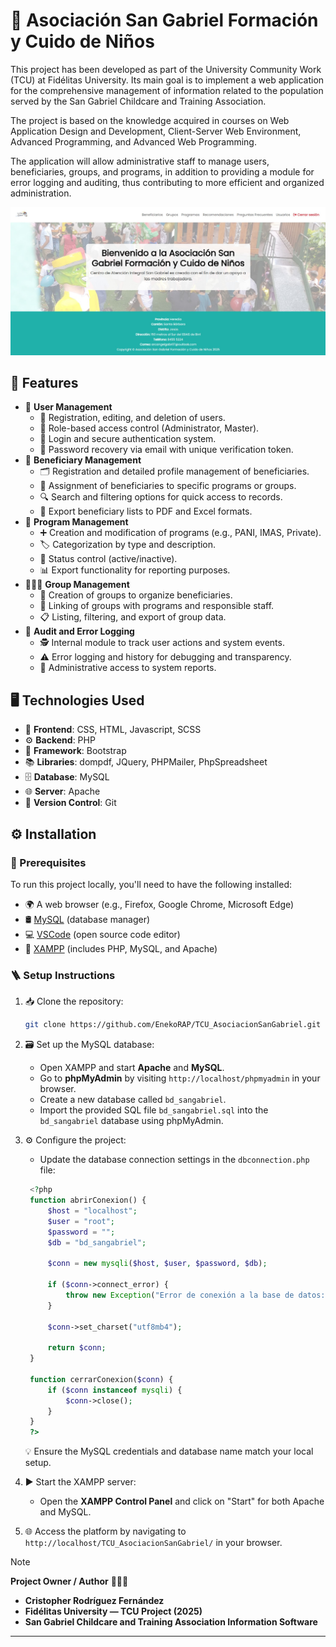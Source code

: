 # 🏫 Asociación San Gabriel Formación y Cuido de Niños

This project has been developed as part of the University Community Work (TCU) at Fidélitas University. Its main goal is to implement a web application for the comprehensive management of information related to the population served by the San Gabriel Childcare and Training Association.

The project is based on the knowledge acquired in courses on Web Application Design and Development, Client-Server Web Environment, Advanced Programming, and Advanced Web Programming.

The application will allow administrative staff to manage users, beneficiaries, groups, and programs, in addition to providing a module for error logging and auditing, thus contributing to more efficient and organized administration.

![TCU_AsociacionSanGabriel](Assets/img/fondo_README.jpg)

## 🧩 Features

- 👥 **User Management**
    - 📝 Registration, editing, and deletion of users.
    - 🔐 Role-based access control (Administrator, Master).
    - 🔑 Login and secure authentication system.
    - 📧 Password recovery via email with unique verification token.
- 🧒 **Beneficiary Management**
    - 🗂️ Registration and detailed profile management of beneficiaries.
    - 🧾 Assignment of beneficiaries to specific programs or groups.
    - 🔍 Search and filtering options for quick access to records.
    - 📄 Export beneficiary lists to PDF and Excel formats.
- 🏢 **Program Management**
    - ➕ Creation and modification of programs (e.g., PANI, IMAS, Private).
    - 🏷️ Categorization by type and description.
    - 🔄 Status control (active/inactive).
    - 📊 Export functionality for reporting purposes.
- 👨‍👩‍👧 **Group Management**
    - 👥 Creation of groups to organize beneficiaries.
    - 🔗 Linking of groups with programs and responsible staff.
    - 📋 Listing, filtering, and export of group data.
- 🧾 **Audit and Error Logging**
    - 🕵️ Internal module to track user actions and system events.
    - ⚠️ Error logging and history for debugging and transparency.
    - 📁 Administrative access to system reports.

## 🖥️ Technologies Used

- 💅 **Frontend**: CSS, HTML, Javascript, SCSS
- ⚙️ **Backend**: PHP
- 🧱 **Framework**: Bootstrap
- 📚 **Libraries**: dompdf, JQuery, PHPMailer, PhpSpreadsheet
- 🗄️ **Database**: MySQL
- 🌐 **Server**: Apache
- 🧩 **Version Control**: Git

## ⚙️ Installation

### 🧰 Prerequisites

To run this project locally, you'll need to have the following installed:

- 🌍 A web browser (e.g., Firefox, Google Chrome, Microsoft Edge)
- 🛢️ [MySQL](https://www.mysql.com/products/workbench/) (database manager)
- 💻 [VSCode](https://code.visualstudio.com/) (open source code editor)
- 🚀 [XAMPP](https://www.apachefriends.org/es/index.html) (includes PHP, MySQL, and Apache)

### 🪜 Setup Instructions

1. 📥 Clone the repository:

    ```bash
    git clone https://github.com/EnekoRAP/TCU_AsociacionSanGabriel.git
    ```

2. 🗃️ Set up the MySQL database:

   - Open XAMPP and start **Apache** and **MySQL**.
   - Go to **phpMyAdmin** by visiting `http://localhost/phpmyadmin` in your browser.
   - Create a new database called `bd_sangabriel`.
   - Import the provided SQL file `bd_sangabriel.sql` into the `bd_sangabriel` database using phpMyAdmin.

3. ⚙️ Configure the project:

   - Update the database connection settings in the `dbconnection.php` file:

   ```php
    <?php
    function abrirConexion() {
        $host = "localhost";
        $user = "root";
        $password = "";
        $db = "bd_sangabriel";
        
        $conn = new mysqli($host, $user, $password, $db);
    
        if ($conn->connect_error) {
            throw new Exception("Error de conexión a la base de datos: " . $conn->connect_error);
        }
    
        $conn->set_charset("utf8mb4");
    
        return $conn;
    }

    function cerrarConexion($conn) {
        if ($conn instanceof mysqli) {
            $conn->close();
        }
    }
    ?>
   ```
   
   💡 Ensure the MySQL credentials and database name match your local setup.

4. ▶️ Start the XAMPP server:

   - Open the **XAMPP Control Panel** and click on "Start" for both Apache and MySQL.

5. 🌐 Access the platform by navigating to `http://localhost/TCU_AsociacionSanGabriel/` in your browser.

> [!NOTE]
> **Project Owner / Author** 🧑🏻‍💻  
> - **Cristopher Rodríguez Fernández**  
> - **Fidélitas University — TCU Project (2025)**  
> - **San Gabriel Childcare and Training Association Information Software**
***
